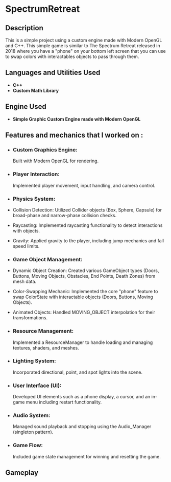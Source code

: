 # SpectrumRetreat

<h2>Description</h2>
This is a simple project using a custom engine made with Modern OpenGL and C++. This simple game is similar to The Spectrum Retreat released in 2018 where you have a "phone" on your bottom left screen that you can use to swap colors with interactables objects to pass through them. 
<br /> 


<h2>Languages and Utilities Used</h2>

- <b>C++</b>
- <b>Custom Math Library</b> 

<h2>Engine Used </h2>

- <b>Simple Graphic Custom Engine made with Modern OpenGL</b>

<h2>Features and mechanics that I worked on : </h2>

- <b><h3>Custom Graphics Engine:</h3></b> Built with Modern OpenGL for rendering.

- <b><h3>Player Interaction:</h3></b> Implemented player movement, input handling, and camera control.

- <b><h3>Physics System:</h3></b>
- Collision Detection: Utilized Collider objects (Box, Sphere, Capsule) for broad-phase and narrow-phase collision checks.
- Raycasting: Implemented raycasting functionality to detect interactions with objects.
- Gravity: Applied gravity to the player, including jump mechanics and fall speed limits.

- <b><h3>Game Object Management:</h3></b>
- Dynamic Object Creation: Created various GameObject types (Doors, Buttons, Moving Objects, Obstacles, End Points, Death Zones) from mesh data.
- Color-Swapping Mechanic: Implemented the core "phone" feature to swap ColorState with interactable objects (Doors, Buttons, Moving Objects).
- Animated Objects: Handled MOVING_OBJECT interpolation for their transformations.

- <b><h3>Resource Management:</h3></b> Implemented a ResourceManager to handle loading and managing textures, shaders, and meshes.
- <b><h3>Lighting System:</h3></b> Incorporated directional, point, and spot lights into the scene.
- <b><h3>User Interface (UI):</h3></b> Developed UI elements such as a phone display, a cursor, and an in-game menu including restart functionality.
- <b><h3>Audio System:</h3></b> Managed sound playback and stopping using the Audio_Manager (singleton pattern).
- <b><h3>Game Flow:</h3></b> Included game state management for winning and resetting the game.

<h2>Gameplay</h2>


